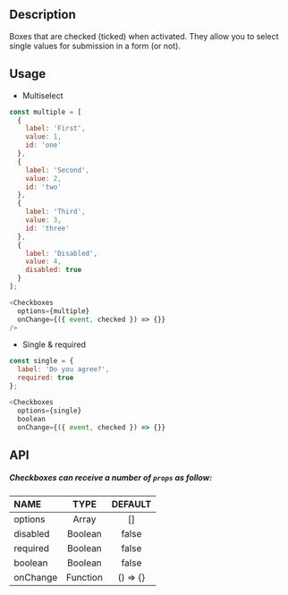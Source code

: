 
## Description

Boxes that are checked (ticked) when activated. They allow you to select single values for submission in a form (or not).

## Usage

* Multiselect

```js
const multiple = [
  { 
    label: 'First', 
    value: 1, 
    id: 'one'
  },
  {
    label: 'Second', 
    value: 2, 
    id: 'two'
  },
  {
    label: 'Third', 
    value: 3, 
    id: 'three'
  },
  {
    label: 'Disabled', 
    value: 4, 
    disabled: true
  }
];

<Checkboxes 
  options={multiple} 
  onChange={({ event, checked }) => {}} 
/>
```

* Single & required

```js
const single = {
  label: 'Do you agree?',
  required: true
};

<Checkboxes 
  options={single} 
  boolean
  onChange={({ event, checked }) => {}}
```

## API

##### Checkboxes can receive a number of `props` as follow:

| NAME   | TYPE | DEFAULT | 
| :---  | :---:  | :---: | 
| options | Array | []      | 
| disabled | Boolean | false | 
| required | Boolean | false | 
| boolean | Boolean | false  | 
| onChange | Function | () => {} | 


